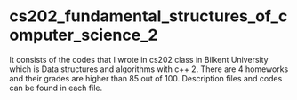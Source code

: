 # cs202_fundamental_structures_of_computer_science_2
It consists of the codes that I wrote in cs202 class in Bilkent University which is Data structures and algorithms with c++ 2. There are 4 homeworks and their grades are higher than 85 out of 100. Description files and codes can be found in each file.
